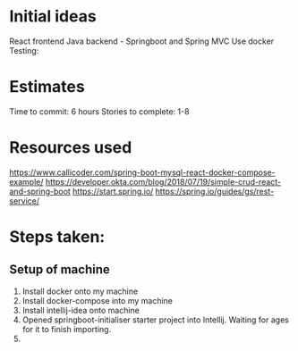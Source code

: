 # Initial ideas

React frontend
Java backend - Springboot and Spring MVC
Use docker
Testing: 

# Estimates

Time to commit: 6 hours
Stories to complete: 1-8

# Resources used

https://www.callicoder.com/spring-boot-mysql-react-docker-compose-example/
https://developer.okta.com/blog/2018/07/19/simple-crud-react-and-spring-boot
https://start.spring.io/
https://spring.io/guides/gs/rest-service/

# Steps taken:

## Setup of machine

1. Install docker onto my machine
2. Install docker-compose into my machine
3. Install intellij-idea onto machine
4. Opened springboot-initialiser starter project into Intellij. Waiting for ages for it to finish importing.
5. 
